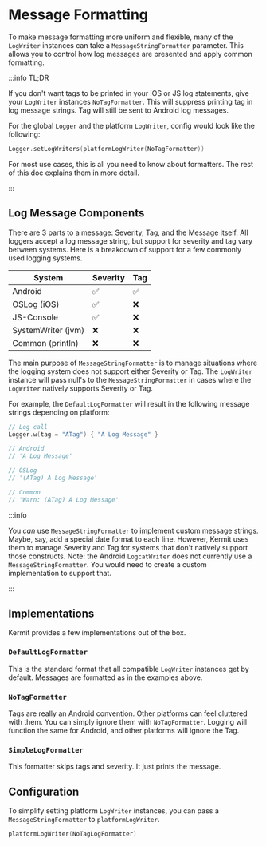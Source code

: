 # Message Formatting

To make message formatting more uniform and flexible, many of the `LogWriter` instances can take a `MessageStringFormatter` parameter. This allows you to control how log messages are presented and apply common formatting.

:::info TL;DR

If you don't want tags to be printed in your iOS or JS log statements, give your `LogWriter` instances `NoTagFormatter`. This will suppress printing tag in log message strings. Tag will still be sent to Android log messages.

For the global `Logger` and the platform `LogWriter`, config would look like the following:

```kotlin
Logger.setLogWriters(platformLogWriter(NoTagFormatter))
```

For most use cases, this is all you need to know about formatters. The rest of this doc explains them in more detail.

:::

## Log Message Components

There are 3 parts to a message: Severity, Tag, and the Message itself. All loggers accept a log message string, but support for severity and tag vary between systems. Here is a breakdown of support for a few commonly used logging systems.

| System             | Severity | Tag |
|--------------------|----------|-----|
| Android            | ✅       | ✅  |
| OSLog (iOS)        | ✅       | ❌  |
| JS-Console         | ✅       | ❌  |
| SystemWriter (jvm) | ❌       | ❌  |
| Common (println)   | ❌       | ❌  |

The main purpose of `MessageStringFormatter` is to manage situations where the logging system does not support either Severity or Tag. The `LogWriter` instance will pass null's to the `MessageStringFormatter` in cases where the `LogWriter` natively supports Severity or Tag.

For example, the `DefaultLogFormatter` will result in the following message strings depending on platform:

```kotlin
// Log call
Logger.w(tag = "ATag") { "A Log Message" }

// Android
// 'A Log Message'

// OSLog
// '(ATag) A Log Message'

// Common
// 'Warn: (ATag) A Log Message'
```

:::info

You *can* use `MessageStringFormatter` to implement custom message strings. Maybe, say, add a special date format to each line. However, Kermit uses them to manage Severity and Tag for systems that don't natively support those constructs. Note: the Android `LogcatWriter` does not currently use a `MessageStringFormatter`. You would need to create a custom implementation to support that.

:::

## Implementations

Kermit provides a few implementations out of the box.

### `DefaultLogFormatter`

This is the standard format that all compatible `LogWriter` instances get by default. Messages are formatted as in the examples above.

### `NoTagFormatter`

Tags are really an Android convention. Other platforms can feel cluttered with them. You can simply ignore them with `NoTagFormatter`. Logging will function the same for Android, and other platforms will ignore the Tag.

### `SimpleLogFormatter`

This formatter skips tags and severity. It just prints the message.

## Configuration

To simplify setting platform `LogWriter` instances, you can pass a `MessageStringFormatter` to `platformLogWriter`.

```kotlin
platformLogWriter(NoTagLogFormatter)
```